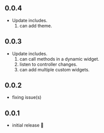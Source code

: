 ## 0.0.4

* Update includes.
  1. can add theme.

## 0.0.3

* Update includes.
  1. can call methods in a dynamic widget.
  2. listen to controller changes.
  3. can add multiple custom widgets.

## 0.0.2

* fixing issue(s)

## 0.0.1

* initial release 🎉